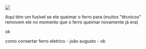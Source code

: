 
<img src="fusivel-resistencia.jpg">

Aqui têm um fusível se ele queimar o ferro para (muitos "têcnicos" removem ele no momento que o ferro queimar novamente já era)










ok

como consertar ferro eletrico - joão augusto - ok
